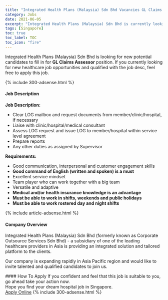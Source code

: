 ```yaml
---
title: "Integrated Health Plans (Malaysia) Sdn Bhd Vacancies GL Claims Assessor" 
category: Jobs 
date: 2021-06-05 
excerpt: "Integrated Health Plans (Malaysia) Sdn Bhd is currently looking for suitable person to fill in the GL Claims Assessor which positioned at Singapore" 
tags: [Singapore] 
toc: true 
toc_label: TOC 
toc_icon: "fire" 
--- 
```


<p>Integrated Health Plans (Malaysia) Sdn Bhd is looking for new potential candidates to fill in for <b>GL Claims Assessor</b> position. If you currently looking for new healthcare job opportunities and qualified with the job desc, feel free to apply this job.
</p>{% include 300-adsense.html %} 
<div><div><h4>Job Description</h4></div><div><div><span><div><p><strong>Job Description:</strong></p><ul><li>Clear LOG mailbox and request documents from member/clinic/hospital, if necessary&#160;</li><li>Liaise with clinic/hospital/medical consultant</li><li>Assess LOG request and issue LOG to member/hospital within service level agreement</li><li>Prepare reports</li><li>Any other duties as assigned by Supervisor</li></ul><p><strong>Requirements:</strong></p><ul><li>Good communication, interpersonal and customer engagement skills</li><li><strong>Good command of English (written and spoken) is a must</strong></li><li>Excellent service mindset</li><li>Team player who can work together with a big team</li><li>Versatile and adaptive</li><li><strong>Medical and/or health insurance knowledge is an advantage</strong></li><li><strong>Must be able to work in shifts, weekends and public holidays</strong></li><li><strong>Must be able to work rostered day and night shifts</strong></li></ul></div></span></div></div></div> 
{% include article-adsense.html %} 
<div><div><h4>Company Overview</h4></div><div><div><span><div><p>Integrated Health Plans (Malaysia) Sdn Bhd (formerly known as Corporate Outsource Services Sdn Bhd) - a subsidiary of one of the leading healthcare providers in Asia is providing an integrated solution and tailored platform to the clients.</p><p>Our company is expanding rapidly in Asia Pacific region and would like to invite talented and qualified candidates to join us.</p></div></span></div></div></div> 
#### How To Apply 
If you confident and feel that this job is suitable to you, go ahead take your action now. <br/> 
Hope you find your dream hospital job in Singapore. <br/> 
<a href="https://www.jobstreet.com.my/en/job/gl-claims-assessor-8526083/origin/sg?jobId=jobstreet-sg-job-8526083" class="btn btn--warning" target="_blank" rel="nofollow noopenner">Apply Online</a> 
{% include 300-adsense.html %} 